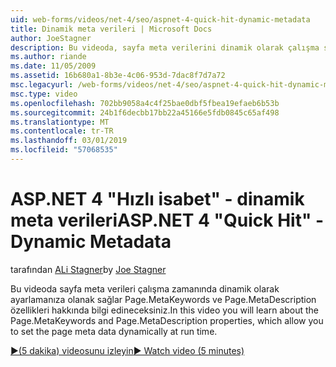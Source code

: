 ```yaml
---
uid: web-forms/videos/net-4/seo/aspnet-4-quick-hit-dynamic-metadata
title: Dinamik meta verileri | Microsoft Docs
author: JoeStagner
description: Bu videoda, sayfa meta verilerini dinamik olarak çalışma saati ayarlamanıza olanak sağlar Page.MetaKeywords ve Page.MetaDescription özellikleri hakkında bilgi edineceksiniz...
ms.author: riande
ms.date: 11/05/2009
ms.assetid: 16b680a1-8b3e-4c06-953d-7dac8f7d7a72
msc.legacyurl: /web-forms/videos/net-4/seo/aspnet-4-quick-hit-dynamic-metadata
msc.type: video
ms.openlocfilehash: 702bb9058a4c4f25bae0dbf5fbea19efaeb6b53b
ms.sourcegitcommit: 24b1f6decbb17bb22a45166e5fdb0845c65af498
ms.translationtype: MT
ms.contentlocale: tr-TR
ms.lasthandoff: 03/01/2019
ms.locfileid: "57068535"
---
```

<a name="aspnet-4-quick-hit---dynamic-metadata"></a><span data-ttu-id="18536-103">ASP.NET 4 "Hızlı isabet" - dinamik meta verileri</span><span class="sxs-lookup"><span data-stu-id="18536-103">ASP.NET 4 "Quick Hit" - Dynamic Metadata</span></span>
====================
<span data-ttu-id="18536-104">tarafından [ALi Stagner](https://github.com/JoeStagner)</span><span class="sxs-lookup"><span data-stu-id="18536-104">by [Joe Stagner](https://github.com/JoeStagner)</span></span>

<span data-ttu-id="18536-105">Bu videoda sayfa meta verileri çalışma zamanında dinamik olarak ayarlamanıza olanak sağlar Page.MetaKeywords ve Page.MetaDescription özellikleri hakkında bilgi edineceksiniz.</span><span class="sxs-lookup"><span data-stu-id="18536-105">In this video you will learn about the Page.MetaKeywords and Page.MetaDescription properties, which allow you to set the page meta data dynamically at run time.</span></span> 

[<span data-ttu-id="18536-106">&#9654;(5 dakika) videosunu izleyin</span><span class="sxs-lookup"><span data-stu-id="18536-106">&#9654; Watch video (5 minutes)</span></span>](https://channel9.msdn.com/Blogs/ASP-NET-Site-Videos/aspnet-4-quick-hit-dynamic-metadata)
